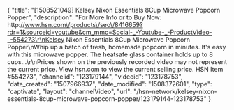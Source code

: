 {
    "title": "[1508521049] Kelsey Nixon Essentials 8Cup Microwave Popcorn Popper",
    "description": "For More Info or to Buy Now: http:\/\/www.hsn.com\/products\/seo\/8416659?rdr=1&sourceid=youtube&cm_mmc=Social-_-Youtube-_-ProductVideo-_-554273\r\nKelsey Nixon Essentials 8Cup Microwave Popcorn Popper\nWhip up a batch of fresh, homemade popcorn in minutes. It's easy with this microwave popper. The heatsafe glass container holds up to 8 cups...\r\nPrices shown on the previously recorded video may not represent the current price.  View hsn.com to view the current selling price. HSN Item #554273",
    "channelid": "123179144",
    "videoid": "123178753",
    "date_created": "1507966937",
    "date_modified": "1508372601",
    "type": "captivate",
    "layout": "channelVideo",
    "url": "\/hsn-network\/kelsey-nixon-essentials-8cup-microwave-popcorn-popper\/123179144-123178753"
}